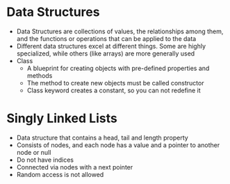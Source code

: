 # Data Structures 
- Data Structures are collections of values, the relationships among them, and the functions or operations that can be applied to the data
- Different data structures excel at different things. Some are highly specialized, while others (like arrays) are more generally used
- Class
    - A blueprint for creating objects with pre-defined properties and methods
    - The method to create new objects must be called constructor
    - Class keyword creates a constant, so you can not redefine it

# Singly Linked Lists
- Data structure that contains a head, tail and length property
- Consists of nodes, and each node has a value and a pointer to another node or null
- Do not have indices
- Connected via nodes with a next pointer
- Random access is not allowed
